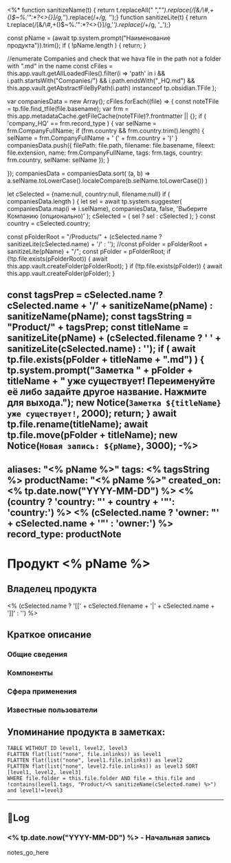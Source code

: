 <%*
function sanitizeName(t) { return t.replaceAll(" ","_").replace(/[&\/\\#,+()$~%.'":*?<>{}]/g,'_').replace(/_+/g, '_');}
function sanitizeLite(t) { return t.replace(/[&\/\\#,+()$~%.'":*?<>{}]/g,'_').replace(/_+/g, '_');}

const pName = (await tp.system.prompt("Наименование продукта")).trim();
if ( !pName.length ) { return; }

//enumerate Companies and check that we hava file in the path not a folder with ".md" in the name
const cFiles = this.app.vault.getAllLoadedFiles().filter(i => 'path' in i && 
 	i.path.startsWith("Companies/") && 
 	i.path.endsWith("_HQ.md") && 
 	this.app.vault.getAbstractFileByPath(i.path) instanceof tp.obsidian.TFile
 );

var companiesData = new Array();
cFiles.forEach((file) => {
  const noteTFile = tp.file.find_tfile(file.basename);
  var frm = this.app.metadataCache.getFileCache(noteTFile)?.frontmatter || {};
  if ( 'company_HQ' == frm.record_type ) {
	var selName = frm.CompanyFullName;
	if (frm.country && frm.country.trim().length) {
		selName = frm.CompanyFullName + '   (' + frm.country + ')'
	}
	companiesData.push({
		filePath: file.path,
		filename: file.basename,
		fileext: file.extension,
		name: frm.CompanyFullName,
		tags: frm.tags,
		country: frm.country,
		selName: selName
	});
  }
	
});
companiesData = companiesData.sort( (a, b) => a.selName.toLowerCase().localeCompare(b.selName.toLowerCase()) )

let cSelected = {name:null, country:null, filename:null}
if ( companiesData.length ) {
	let sel = await tp.system.suggester(
		companiesData.map(i => i.selName),
		companiesData, false, 'Выберите Компанию (опционально)'
		);
	cSelected = ( sel ? sel : cSelected );
}
const country = cSelected.country;

const pFolderRoot = "/Products/" + (cSelected.name ? sanitizeLite(cSelected.name) + '/' : '');
//const pFolder = pFolderRoot + sanitizeLite(pName) + "/";
const pFolder = pFolderRoot;
if (!tp.file.exists(pFolderRoot)) {
	await this.app.vault.createFolder(pFolderRoot);
}
if (!tp.file.exists(pFolder)) {
	await this.app.vault.createFolder(pFolder);
}

const tagsPrep = cSelected.name ? cSelected.name + '/' + sanitizeName(pName) : sanitizeName(pName);
const tagsString =  "Product/" +  tagsPrep;
const titleName = sanitizeLite(pName) + (cSelected.filename ? ' ' + sanitizeLite(cSelected.name) : '');
if ( await tp.file.exists(pFolder + titleName + ".md") ) {
	tp.system.prompt("Заметка " + pFolder + titleName +
	 " уже существует! Переименуйте её либо задайте другое название. Нажмите <Enter> для выхода.");
	new Notice(`Заметка ${titleName} уже существует!`, 2000);
	return;
}
await tp.file.rename(titleName);
await tp.file.move(pFolder + titleName);
new Notice(`Новая запись: ${pName}`, 3000);
-%>
---
aliases: "<% pName %>"
tags: <% tagsString %>
productName: "<% pName %>"
created_on: <% tp.date.now("YYYY-MM-DD") %>
<% (country ? 'country: "' + country + '"': 'country:') %>
<% (cSelected.name ? 'owner: "' + cSelected.name + '"' : 'owner:') %>
record_type: productNote
---

# Продукт <% pName %>

## Владелец продукта
<% (cSelected.name ? '[[' + cSelected.filename + '|' + cSelected.name + ']]' : '') %>

## Краткое описание
### Общие сведения
### Компоненты
### Сфера применения
### Известные пользователи

## Упоминание продукта в заметках:
```dataview
TABLE WITHOUT ID level1, level2, level3
FLATTEN flat(list("none", file.inlinks)) as level1
FLATTEN flat(list("none", level1.file.inlinks)) as level2 
FLATTEN flat(list("none", level2.file.inlinks)) as level3 SORT [level1, level2, level3]
WHERE file.folder = this.file.folder AND file = this.file and !contains(level1.tags, "Product/<% sanitizeName(cSelected.name) %>") and level1!=level3
```

---
## 📝Log

### <% tp.date.now("YYYY-MM-DD") %> - Начальная запись

notes_go_here
